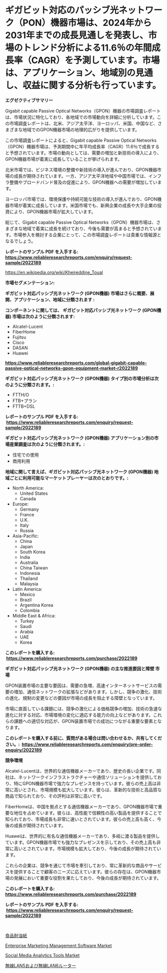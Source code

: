 <p><h1>ギガビット対応のパッシブ光ネットワーク（PON）機器市場は、2024年から2031年までの成長見通しを発表し、市場のトレンド分析による11.6％の年間成長率（CAGR）を予測しています。市場は、アプリケーション、地域別の見通し、収益に関する分析も行っています。</h1></p><p><strong>エグゼクティブサマリー</strong></p>
<p><p>Gigabit capable Passive Optical Networks（GPON）機器の市場調査レポートは、市場状況に特化しており、各地域での市場動向を詳細に分析しています。この市場調査レポートは、北米、アジア太平洋、ヨーロッパ、米国、中国など、さまざまな地域でのGPON機器市場の地理的広がりを提供しています。</p><p>この市場調査レポートによると、Gigabit capable Passive Optical Networks（GPON）機器市場は、予測期間中に年平均成長率（CAGR）11.6％で成長すると予想されています。市場の動向としては、需要の増加と新技術の導入により、GPON機器市場が着実に成長していることが挙げられます。</p><p>北米市場では、ビジネス環境の整備や新技術の導入が進んでおり、GPON機器市場の成長が期待されています。一方、アジア太平洋地域や中国市場では、インフラ整備やブロードバンド普及の促進により、GPON機器への需要が増加しています。</p><p>ヨーロッパ市場では、環境保護や持続可能な技術の導入が進んでおり、GPON機器市場が着実に成長しています。米国市場でも、新興企業の成長や大手企業の投資により、GPON機器市場が拡大しています。</p><p>総じて、Gigabit capable Passive Optical Networks（GPON）機器市場は、さまざまな地域で着実に成長を続けており、今後も需要が高まると予想されています。市場参入を検討する企業にとって、この市場調査レポートは貴重な情報源となるでしょう。</p></p>
<p><strong>レポートのサンプル PDF を入手する: <a href="https://www.reliableresearchreports.com/enquiry/request-sample/2022189">https://www.reliableresearchreports.com/enquiry/request-sample/2022189</a></strong></p>
<p><a href="https://en.wikipedia.org/wiki/Kheireddine_Toual">https://en.wikipedia.org/wiki/Kheireddine_Toual</a></p>
<p><strong>市場セグメンテーション:</strong></p>
<p><strong> ギガビット対応パッシブ光ネットワーク (GPON機器) 市場はさらに概要、展開、アプリケーション、地域に分類されます :</strong></p>
<p><strong>コンポーネントに関しては、 ギガビット対応パッシブ光ネットワーク (GPON機器) 市場は次のように分類されます: &nbsp;</strong></p>
<p><ul><li>Alcatel-Lucent</li><li>FiberHome</li><li>Fujitsu</li><li>Cisco</li><li>DASAN</li><li>Huawei</li></ul></p>
<p><strong><a href="https://www.reliableresearchreports.com/global-gigabit-capable-passive-optical-networks-gpon-equipment-market-r2022189">https://www.reliableresearchreports.com/global-gigabit-capable-passive-optical-networks-gpon-equipment-market-r2022189</a></strong></p>
<p><strong> ギガビット対応パッシブ光ネットワーク (GPON機器) タイプ別の市場分析は次のように分類されます。:</strong></p>
<p><ul><li>FTTH/O</li><li>FTB+プラン</li><li>FTTB+DSL</li></ul></p>
<p><strong>レポートのサンプル PDF を入手する: &nbsp;<a href="https://www.reliableresearchreports.com/enquiry/request-sample/2022189">https://www.reliableresearchreports.com/enquiry/request-sample/2022189</a></strong></p>
<p><strong> ギガビット対応パッシブ光ネットワーク (GPON機器) アプリケーション別の市場産業調査は次のように分類されます。:</strong></p>
<p><ul><li>住宅での使用</li><li>商用利用</li></ul></p>
<p><strong>地域に関して言えば、ギガビット対応パッシブ光ネットワーク (GPON機器) 地域ごとに利用可能なマーケットプレーヤーは次のとおりです。:</strong></p>
<p><ul>
    <li>
        North America:
        <ul>
            <li>United States</li>
            <li>Canada</li>
        </ul>
    </li>
    <li>
        Europe:
        <ul>
            <li>Germany</li>
            <li>France</li>
            <li>U.K.</li>
            <li>Italy</li>
            <li>Russia</li>
        </ul>
    </li>
    <li>
        Asia-Pacific:
        <ul>
            <li>China</li>
            <li>Japan</li>
            <li>South Korea</li>
            <li>India</li>
            <li>Australia</li>
            <li>China Taiwan</li>
            <li>Indonesia</li>
            <li>Thailand</li>
            <li>Malaysia</li>
        </ul>
    </li>
    <li>
        Latin America:
        <ul>
            <li>Mexico</li>
            <li>Brazil</li>
            <li>Argentina Korea</li>
            <li>Colombia</li>
        </ul>
    </li>
    <li>
        Middle East & Africa:
        <ul>
            <li>Turkey</li>
            <li>Saudi</li>
            <li>Arabia</li>
            <li>UAE</li>
            <li>Korea</li>
        </ul>
    </li>
    </ul></p>
<p><strong>このレポートを購入する: &nbsp;<a href="https://www.reliableresearchreports.com/purchase/2022189">https://www.reliableresearchreports.com/purchase/2022189</a></strong></p>
<p><strong>ギガビット対応パッシブ光ネットワーク (GPON機器) の主な推進要因と障壁 市場</strong></p>
<p><p>GPON装置市場の主要な要因は、需要の急増、高速インターネットサービスの需要の増加、通信ネットワークの拡張などがあります。しかし、競争の激化、技術の進化、規制の変更などの要因が市場の成長を阻止する障壁となっています。</p><p>市場に直面している課題には、競争の激化による価格競争の増加、技術の急速な進化に対する対応、市場環境の変化に適応する能力の向上などがあります。これらの課題への適切な対応が、GPON装置市場での成功につながる重要な要素となります。</p></p>
<p><strong>このレポートを購入する前に、質問がある場合は問い合わせるか、共有してください。:&nbsp; <a href="https://www.reliableresearchreports.com/enquiry/pre-order-enquiry/2022189">https://www.reliableresearchreports.com/enquiry/pre-order-enquiry/2022189</a></strong></p>
<p><strong>競争環境</strong></p>
<p><p>Alcatel-Lucentは、世界的な通信機器メーカーであり、歴史の長い企業です。同社は、ネットワークインフラストラクチャーや通信ソリューションを提供しており、特にGPON機器市場で強力なプレゼンスを持っています。彼らの売上高は非常に高いとされ、市場規模も拡大しています。彼らは、革新的な技術と高品質な商品で知られており、その評判は非常に高いです。</p><p>FiberHomeは、中国を拠点とする通信機器メーカーであり、GPON機器市場で重要な地位を占めています。彼らは、高性能で信頼性の高い製品を提供することで知られており、市場成長も非常に速いとされています。彼らの売上高も高く、今後の成長が期待されています。</p><p>Huaweiは、世界的に有名な通信機器メーカーであり、多岐に渡る製品を提供しています。GPON機器市場でも強力なプレゼンスを示しており、その売上高も非常に高いとされています。市場規模も拡大しており、今後の成長が期待されています。</p><p>これらの企業は、競争を通じて市場を牽引しており、常に革新的な商品やサービスを提供することで顧客のニーズに応えています。彼らの存在は、GPON機器市場の発展において重要な役割を果たしており、今後の成長が期待されています。</p></p>
<p><strong>このレポートを購入する: &nbsp; <a href="https://www.reliableresearchreports.com/purchase/2022189">https://www.reliableresearchreports.com/purchase/2022189</a></strong></p>
<p><strong>レポートのサンプル PDF を入手する: &nbsp;<a href="https://www.reliableresearchreports.com/enquiry/request-sample/2022189">https://www.reliableresearchreports.com/enquiry/request-sample/2022189</a></strong><strong></strong></p>
<p>&nbsp;</p>
<p><p><a href="https://github.com/AylinBeier/Market-Research-Report-List-2/blob/main/7433944179530.md">食品耐油紙</a></p><p><a href="https://github.com/almainyongb/Market-Research-Report-List-1/blob/main/enterprise-marketing-management-software-market.md">Enterprise Marketing Management Software Market</a></p><p><a href="https://github.com/claudianurdin/Market-Research-Report-List-1/blob/main/social-media-analytics-tools-market.md">Social Media Analytics Tools Market</a></p><p><a href="https://github.com/VellaJacobi2023/Market-Research-Report-List-2/blob/main/6262299179529.md">無線LAN5および無線LAN6ルーター</a></p></p>